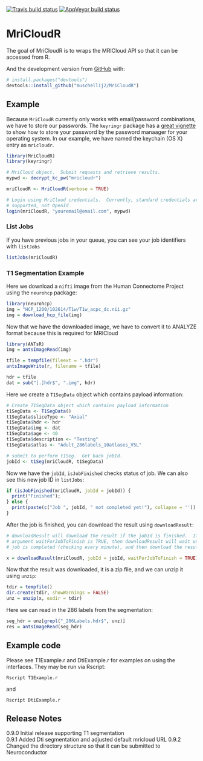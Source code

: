 
[![Travis build
status](https://travis-ci.com/muschellij2/MriCloudR.svg?branch=master)](https://travis-ci.com/muschellij2/MriCloudR)
[![AppVeyor build
status](https://ci.appveyor.com/api/projects/status/github/muschellij2/MriCloudR?branch=master&svg=true)](https://ci.appveyor.com/project/muschellij2/MriCloudR)

<!-- README.md is generated from README.Rmd. Please edit that file -->

# MriCloudR

The goal of MriCloudR is to wraps the MRICloud API so that it can be
accessed from R.

And the development version from [GitHub](https://github.com/) with:

``` r
# install.packages("devtools")
devtools::install_github("muschellij2/MriCloudR")
```

## Example

Because `MriCloudR` currently only works with email/password
combinations, we have to store our passwords. The `keyringr` package has
a [great
vignette](https://cran.r-project.org/web/packages/keyringr/vignettes/Avoiding_plain_text_passwords_in_R_with_keyringr.html)
to show how to store your password by the password manaager for your
operating system. In our example, we have named the keychain (OS X)
entry as `mricloudr`.

``` r
library(MriCloudR)
library(keyringr)

# MriCloud object.  Submit requests and retrieve results.
mypwd <- decrypt_kc_pw("mricloudr")

mriCloudR <- MriCloudR(verbose = TRUE)

# Login using MriCloud credentials.  Currently, standard credentials are
# supported, not OpenId
login(mriCloudR, "youremail@email.com", mypwd)
```

### List Jobs

If you have previous jobs in your queue, you can see your job
identifiers with `listJobs`

``` r
listJobs(mriCloudR)
```

### T1 Segmentation Example

Here we download a `nifti` image from the Human Connectome Project using
the `neurohcp` package:

``` r
library(neurohcp)
img = "HCP_1200/102614/T1w/T1w_acpc_dc.nii.gz"
img = download_hcp_file(img)
```

Now that we have the downloaded image, we have to convert it to ANALYZE
format because this is required for MRICloud

``` r
library(ANTsR)
img = antsImageRead(img)

tfile = tempfile(fileext = ".hdr")
antsImageWrite(r, filename = tfile)

hdr = tfile
dat = sub("[.]hdr$", ".img", hdr)
```

Here we create a `T1SegData` object which contains payload information:

``` r
# Create T1SegData object which contains payload information
t1SegData <- T1SegData()
t1SegData$sliceType <- "Axial"
t1SegData$hdr <- hdr
t1SegData$img <- dat
t1SegData$age <- 40
t1SegData$description <- "Testing"
t1SegData$atlas <- "Adult_286labels_10atlases_V5L"

# submit to perform t1Seg.  Get back jobId.
jobId <- t1Seg(mriCloudR, t1SegData)
```

Now we have the `jobId`, `isJobFinished` checks status of job. We can
also see this new job ID in `listJobs`:

``` r
if (isJobFinished(mriCloudR, jobId = jobId)) {
  print("Finished");
} else {
  print(paste(c("Job ", jobId, " not completed yet!"), collapse = ''))
}
```

After the job is finished, you can download the result using
`downloadResult`:

``` r
# downloadResult will download the result if the jobId is finished.  If the
# argument waitForJobToFinish is TRUE, then downloadResult will wait until the
# job is completed (checking every minute), and then download the result.

x = downloadResult(mriCloudR, jobId = jobId, waitForJobToFinish = TRUE)
```

Now that the result was downloaded, it is a zip file, and we can unzip
it using `unzip`:

``` r
tdir = tempfile()
dir.create(tdir, showWarnings = FALSE)
unz = unzip(x, exdir = tdir)
```

Here we can read in the 286 labels from the segmentation:

``` r
seg_hdr = unz[grepl("_286Labels.hdr$", unz)]
res = antsImageRead(seg_hdr)
```

## Example code

Please see T1Example.r and DtiExample.r for examples on using the
interfaces. They may be run via Rscript:

    Rscript T1Example.r

and

    Rscript DtiExample.r 

## Release Notes

0.9.0 Initial release supporting T1 segmentation  
0.9.1 Added Dti segmentation and adjusted default mricloud URL 0.9.2
Changed the directory structure so that it can be submitted to
Neuroconductor
